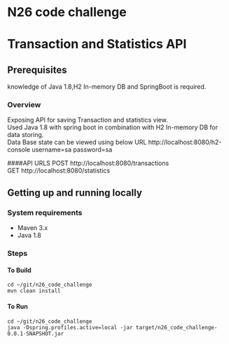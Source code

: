 # N26 code challenge

# Transaction and Statistics API

## Prerequisites

knowledge of Java 1.8,H2 In-memory DB and SpringBoot is required. 


### Overview

Exposing API for saving Transaction  and statistics view.<br />
Used Java 1.8 with spring boot in combination with H2 In-memory DB for data storing.<br />
Data Base state can be viewed using below URL
http://localhost:8080/h2-console
username=sa
password=sa

####API URLS
POST http://localhost:8080/transactions<br />
GET http://localhost:8080/statistics
 
## Getting up and running locally

### System requirements

* Maven 3.x
* Java 1.8


### Steps

#### To Build

```
cd ~/git/n26_code_challenge
mvn clean install
```

#### To Run

```
cd ~/git/n26_code_challenge
java -Dspring.profiles.active=local -jar target/n26_code_challenge-0.0.1-SNAPSHOT.jar
```

